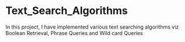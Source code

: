 Text_Search_Algorithms
======================

In this project, I have implemented various text searching algorithms viz Boolean Retrieval, Phrase Queries and Wild card Queries
